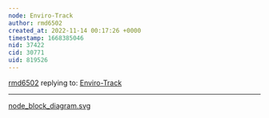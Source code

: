 ```yaml
---
node: Enviro-Track
author: rmd6502
created_at: 2022-11-14 00:17:26 +0000
timestamp: 1668385046
nid: 37422
cid: 30771
uid: 819526
---
```




[rmd6502](../profile/rmd6502) replying to: [Enviro-Track](../notes/rmd6502/11-13-2022/enviro-track)

----
<a href="/i/47329"><i class="fa fa-file"></i> node_block_diagram.svg</a>

